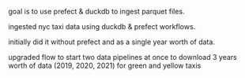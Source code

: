 goal is to use prefect & duckdb to ingest parquet files.

ingested nyc taxi data using duckdb & prefect workflows.

initially did it without prefect and as a single year worth of data.

upgraded flow to start two data pipelines at once to download 3 years worth of data (2019, 2020, 2021) for green and yellow taxis

